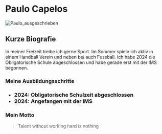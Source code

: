<h1>Paulo Capelos</h1>

![Paulo_ausgeschrieben](https://colorearnombre.com/colorear-paulo_2_b.jpg)

<h2>Kurze Biografie</h2>
In meiner Freizeit treibe ich gerne Sport. Im Sommer spiele ich aktiv in einem Handball Verein und neben bei auch Fussball. Ich habe 2024 die Obligatorische Schule abgeschlossen und habe gerade erst mit der IMS begonnen.

<h3>Meine Ausbildungsschritte<h3>

- 2024: Obligatorische Schulzeit abgeschlossen 
- 2024: Angefangen mit der IMS

<h3>Mein Motto</h3>

>Talent without working hard is nothing